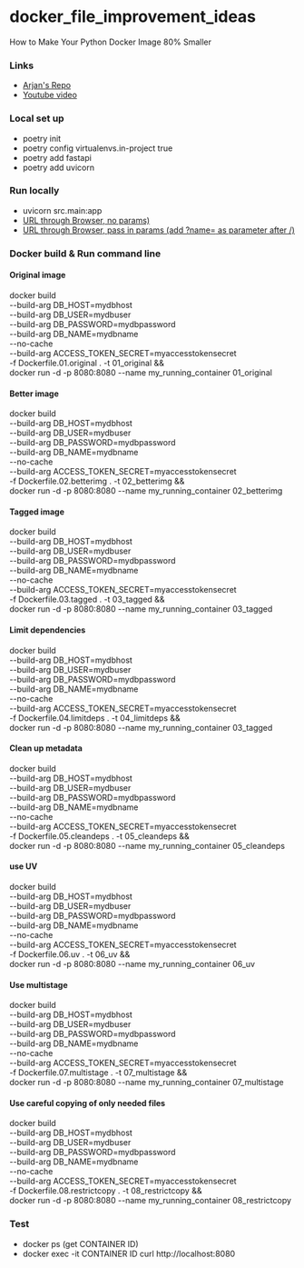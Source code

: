 # docker_file_improvement_ideas
How to Make Your Python Docker Image 80% Smaller 

### Links
- [Arjan's Repo](https://github.com/ArjanCodes/examples/tree/main/2025/efficient-python-dockerfile)
- [Youtube video](https://www.youtube.com/watch?v=tc713anE3UY)

### Local set up
- poetry init
- poetry config virtualenvs.in-project true
- poetry add fastapi
- poetry add uvicorn

### Run locally
- uvicorn src.main:app
- [URL through Browser, no params)](http://localhost:8080/)
- [URL through Browser, pass in params (add ?name=<aname> as parameter after /)](http://localhost:8080/?name=DarkForest)

### Docker build & Run command line
#### Original image
docker build \
    --build-arg DB_HOST=mydbhost \
    --build-arg DB_USER=mydbuser \
    --build-arg DB_PASSWORD=mydbpassword \
    --build-arg DB_NAME=mydbname \
    --no-cache \
    --build-arg ACCESS_TOKEN_SECRET=myaccesstokensecret \
    -f Dockerfile.01.original . -t 01_original && \
docker run -d -p 8080:8080 --name my_running_container 01_original

#### Better image
docker build \
    --build-arg DB_HOST=mydbhost \
    --build-arg DB_USER=mydbuser \
    --build-arg DB_PASSWORD=mydbpassword \
    --build-arg DB_NAME=mydbname \
    --no-cache \
    --build-arg ACCESS_TOKEN_SECRET=myaccesstokensecret \
    -f Dockerfile.02.betterimg . -t 02_betterimg && \
docker run -d -p 8080:8080 --name my_running_container 02_betterimg

#### Tagged image
docker build \
    --build-arg DB_HOST=mydbhost \
    --build-arg DB_USER=mydbuser \
    --build-arg DB_PASSWORD=mydbpassword \
    --build-arg DB_NAME=mydbname \
    --no-cache \
    --build-arg ACCESS_TOKEN_SECRET=myaccesstokensecret \
    -f Dockerfile.03.tagged . -t 03_tagged && \
docker run -d -p 8080:8080 --name my_running_container 03_tagged

#### Limit dependencies
docker build \
    --build-arg DB_HOST=mydbhost \
    --build-arg DB_USER=mydbuser \
    --build-arg DB_PASSWORD=mydbpassword \
    --build-arg DB_NAME=mydbname \
    --no-cache \
    --build-arg ACCESS_TOKEN_SECRET=myaccesstokensecret \
    -f Dockerfile.04.limitdeps . -t 04_limitdeps && \
docker run -d -p 8080:8080 --name my_running_container 03_tagged

#### Clean up metadata
docker build \
    --build-arg DB_HOST=mydbhost \
    --build-arg DB_USER=mydbuser \
    --build-arg DB_PASSWORD=mydbpassword \
    --build-arg DB_NAME=mydbname \
    --no-cache \
    --build-arg ACCESS_TOKEN_SECRET=myaccesstokensecret \
    -f Dockerfile.05.cleandeps . -t 05_cleandeps && \
docker run -d -p 8080:8080 --name my_running_container 05_cleandeps

#### use UV
docker build \
    --build-arg DB_HOST=mydbhost \
    --build-arg DB_USER=mydbuser \
    --build-arg DB_PASSWORD=mydbpassword \
    --build-arg DB_NAME=mydbname \
    --no-cache \
    --build-arg ACCESS_TOKEN_SECRET=myaccesstokensecret \
    -f Dockerfile.06.uv . -t 06_uv && \
docker run -d -p 8080:8080 --name my_running_container 06_uv

#### Use multistage
docker build \
    --build-arg DB_HOST=mydbhost \
    --build-arg DB_USER=mydbuser \
    --build-arg DB_PASSWORD=mydbpassword \
    --build-arg DB_NAME=mydbname \
    --no-cache \
    --build-arg ACCESS_TOKEN_SECRET=myaccesstokensecret \
    -f Dockerfile.07.multistage . -t 07_multistage && \
docker run -d -p 8080:8080 --name my_running_container 07_multistage


#### Use careful copying of only needed files
docker build \
    --build-arg DB_HOST=mydbhost \
    --build-arg DB_USER=mydbuser \
    --build-arg DB_PASSWORD=mydbpassword \
    --build-arg DB_NAME=mydbname \
    --no-cache \
    --build-arg ACCESS_TOKEN_SECRET=myaccesstokensecret \
    -f Dockerfile.08.restrictcopy . -t 08_restrictcopy && \
docker run -d -p 8080:8080 --name my_running_container 08_restrictcopy

### Test
- docker ps (get CONTAINER ID)
- docker exec -it  CONTAINER ID curl http://localhost:8080